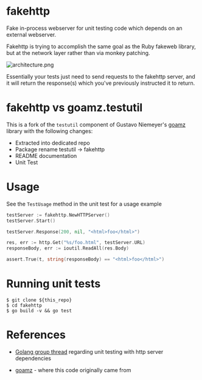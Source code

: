 # fakehttp

Fake in-process webserver for unit testing code which depends on an external webserver.

Fakehttp is trying to accomplish the same goal as the Ruby fakeweb library, but at the network layer rather than via monkey patching.  

![architecture.png](http://cl.ly/image/1n0n3y283z0a/Screen%20Shot%202013-07-24%20at%2010.02.57%20PM.png)

Essentially your tests just need to send requests to the fakehttp server, and it will return the response(s) which you've previously instructed it to return.

# fakehttp vs goamz.testutil

This is a fork of the `testutil` component of Gustavo Niemeyer's [goamz](https://github.com/soundcloud/goamz) library with the following changes:

* Extracted into dedicated repo
* Package rename testutil -> fakehttp
* README documentation
* Unit Test

# Usage

See the `TestUsage` method in the unit test for a usage example

```go
testServer := fakehttp.NewHTTPServer()
testServer.Start()

testServer.Response(200, nil, "<html>foo</html>")

res, err := http.Get("%s/foo.html", testServer.URL)
responseBody, err := ioutil.ReadAll(res.Body)

assert.True(t, string(responseBody) == "<html>foo</html>")
```


# Running unit tests

```
$ git clone ${this_repo}
$ cd fakehttp
$ go build -v && go test
```

# References

* [Golang group thread](https://groups.google.com/forum/#!topic/golang-nuts/6AN1E2CJOxI) regarding unit testing with http server dependencies

* [goamz](https://github.com/soundcloud/goamz) - where this code originally came from